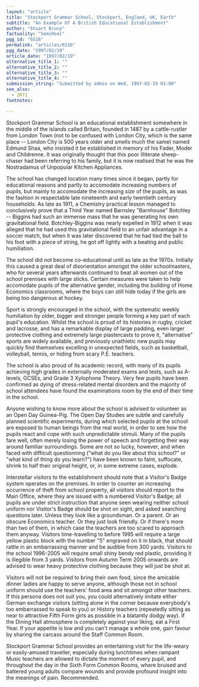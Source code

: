 ```yaml
---
layout: "article"
title: "Stockport Grammar School, Stockport, England, UK, Earth"
subtitle: "An Example Of A British Educational Establishment"
author: "Stuart Bruce"
factuality: "SemiReal"
pgg_id: "6S16"
permalink: "articles/6S16"
pgg_date: "1997/02/19"
article_date: "1997/02/19"
alternative_title_1: ""
alternative_title_2: ""
alternative_title_3: ""
alternative_title_4: ""
submission_string: "Submitted by admin on Wed, 1997-02-19 01:00"
see_also:
  - 2R71
footnotes: 

---
```

<div>
<p>Stockport Grammar School is an educational establishment somewhere in the middle of the islands called Britain, founded in 1487 by a cattle-rustler from London Town (not to be confused with London City, which is the same place -- London City is 500 years older and smells much the same) named Edmund Shaa, who insisted it be established in memory of his Fader, Moder and Childrenne. It was originally thought that this poor illiterate sheep-chaser had been referring to his family, but it is now realised that he was the Nostradamus of Unpopular Kitchen Appliances.</p>
<p>The school has changed location many times since it began, partly for educational reasons and partly to accomodate increasing numbers of pupils, but mainly to accomodate the increasing <em>size</em> of the pupils, as was the fashion in respectable late nineteenth and early twentieth century households. As late as 1911, a Chemistry practical lesson managed to conclusively prove that a Third Year named Barnsley "Barnhouse" Botchley -- Biggins had such an immense mass that he was generating his own gravitational field. Botchley-Biggins was nearly expelled in 1912 when it was alleged that he had used this gravitational field to an unfair advantage in a soccer match, but when it was later discovered that he had tied the ball to his foot with a piece of string, he got off lightly with a beating and public humiliation.</p>
<p>The school did not become co-educational until as late as the 1970s. Initially this caused a great deal of disorientation amongst the older schoolmasters, who for several years afterwards continued to beat all women out of the school premises with large sticks. Certain measures were taken to help accomodate pupils of the alternative gender, including the building of Home Economics classrooms, where the boys can still hide today if the girls are being too dangerous at hockey.</p>
<p>Sport is strongly encouraged in the school, with the systematic weekly humiliation by older, bigger and stronger people forming a key part of each pupil's education. Whilst the school is proud of its histories in rugby, cricket and lacrosse, and has a remarkable display of large padding, even larger protective clothing and extremely large plastercasts to prove it, "alternative" sports are widely available, and previously unathletic new pupils may quickly find themselves excelling in unexpected fields, such as basketball, volleyball, tennis, or hiding from scary P.E. teachers.</p>
<p>The school is also proud of its academic record, with many of its pupils achieving high grades in externally moderated exams and tests, such as A-levels, GCSEs, and Grade 3 Xylophone Theory. Very few pupils have been confirmed as dying of stress-related mental disorders and the majority of school attendees have found the examinations room by the end of their time in the school.</p>
<p>Anyone wishing to know more about the school is advised to volunteer as an Open Day Guinea-Pig. The Open Day Studies are subtle and carefully planned scientific experiments, during which selected pupils at the school are exposed to human beings from the real world, in order to see how the pupils react and cope with such unpredictable stimuli. Many of the pupils fare well, often merely losing the power of speech and forgetting their way around familiar surroundings. Some are not so lucky, however, and when faced with difficult questionning ("what do you like about this school?" or "what kind of thing do you learn?") have been known to faint, suffocate, shrink to half their original height, or, in some extreme cases, explode.</p>
<p>Interstellar visitors to the establishment should note that a Visitor's Badge system operates on the premises. In order to counter an increasing occurrence of theft from school property, all visitors should report to the Main Office, where they are issued with a numbered Visitor's Badge; all pupils are under strict instruction that anyone seen wearing neither school uniform nor Visitor's Badge should be shot on sight, and asked searching questions later. Unless they look like a groundsman. Or a parent. Or an obscure Economics teacher. Or they just look friendly. Or if there's more than two of them, in which case the teachers are too scared to approach them anyway. Visitors time-travelling to before 1995 will require a large yellow plastic block with the number "5" engraved on it in black, that should rattle in an embarrassing manner and be audible from 300 yards. Visitors to the school 1996-2005 will require small shiny bendy red plastic, providing it is illegible from 3 yards. Visitors from Autumn Term 2005 onwards are advised to wear heavy protective clothing because they will just be shot at.</p>
<p>Visitors will not be required to bring their own food, since the amicable dinner ladies are happy to serve anyone, although those not in school uniform should use the teachers' food area and sit amongst other teachers. If this persona does not suit you, you could alternatively imitate either German exchange visitors (sitting alone in the corner because everybody's too embarrassed to speak to you) or History teachers (repeatedly sitting as near to attractive Fifth Form girls as possible in a blatantly dodgy way). If the Dining Hall atmosphere is completely against your liking, eat a First Year. If your appetite is low and you can't manage a whole one, gain favour by sharing the carcass around the Staff Common Room.</p>
<p>Stockport Grammar School provides an entertaining visit for the life-weary or easily-amused traveller, especially during lunchtimes when rampant Music teachers are allowed to dictate the moment of every pupil, and throughout the day in the Sixth Form Common Rooms, where bruised and battered young adults compare wounds and provide profound insight into the meanings of pain. Recommended.</p>
</div>
